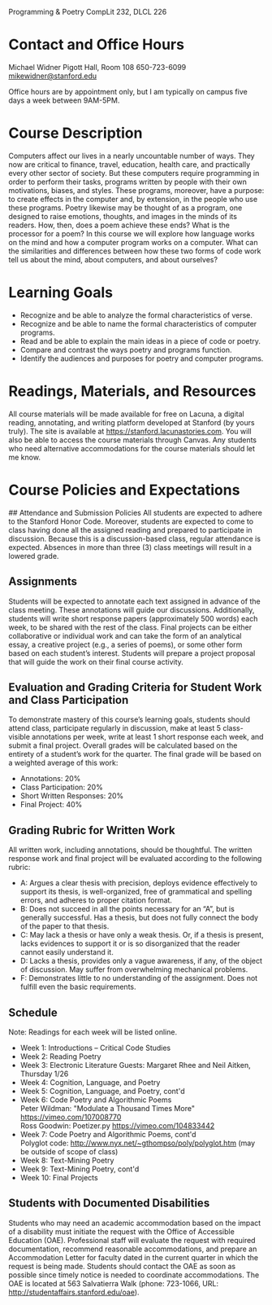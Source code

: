 Programming & Poetry
CompLit 232, DLCL 226


# Contact and Office Hours
Michael Widner
Pigott Hall, Room 108
650-723-6099
mikewidner@stanford.edu

Office hours are by appointment only, but I am typically on campus five days a week between 9AM-5PM.

# Course Description
Computers affect our lives in a nearly uncountable number of ways. They now are critical to finance, travel, education, health care, and practically every other sector of society. But these computers require programming in order to perform their tasks, programs written by people with their own motivations, biases, and styles. These programs, moreover, have a purpose: to create effects in the computer and, by extension, in the people who use these programs.
Poetry likewise may be thought of as a program, one designed to raise emotions, thoughts, and images in the minds of its readers. How, then, does a poem achieve these ends? What is the processor for a poem?
In this course we will explore how language works on the mind and how a computer program works on a computer. What can the similarities and differences between how these two forms of code work tell us about the mind, about computers, and about ourselves?
​
# Learning Goals
* Recognize and be able to analyze the formal characteristics of verse.
* Recognize and be able to name the formal characteristics of computer programs.
* Read and be able to explain the main ideas in a piece of code or poetry.
* Compare and contrast the ways poetry and programs function.
* Identify the audiences and purposes for poetry and computer programs.

# Readings, Materials, and Resources
All course materials will be made available for free on Lacuna, a digital reading, annotating, and writing platform developed at Stanford (by yours truly). The site is available at https://stanford.lacunastories.com. You will also be able to access the course materials through Canvas.
Any students who need alternative accommodations for the course materials should let me know.
​
# Course Policies and Expectations
​## Attendance and Submission Policies
All students are expected to adhere to the Stanford Honor Code. Moreover, students are expected to come to class having done all the assigned reading and prepared to participate in discussion. Because this is a discussion-based class, regular attendance is expected. Absences in more than three (3) class meetings will result in a lowered grade.
​
## Assignments
Students will be expected to annotate each text assigned in advance of the class meeting. These annotations will guide our discussions. Additionally, students will write short response papers (approximately 500 words) each week, to be shared with the rest of the class. Final projects can be either collaborative or individual work and can take the form of an analytical essay, a creative project (e.g., a series of poems), or some other form based on each student’s interest. Students will prepare a project proposal that will guide the work on their final course activity.
​
## Evaluation and Grading Criteria for Student Work and Class Participation
To demonstrate mastery of this course’s learning goals, students should attend class, participate regularly in discussion, make at least 5 class-visible annotations per week, write at least 1 short response each week, and submit a final project.
Overall grades will be calculated based on the entirety of a student’s work for the quarter. The final grade will be based on a weighted average of this work:
* Annotations: 20%
* Class Participation: 20%
* Short Written Responses: 20%
* Final Project: 40%

## Grading Rubric for Written Work
All written work, including annotations, should be thoughtful. The written response work and final project will be evaluated according to the following rubric:
* A: Argues a clear thesis with precision, deploys evidence effectively to support its thesis, is well-organized, free of grammatical and spelling errors, and adheres to proper citation format.
* B: Does not succeed in all the points necessary for an “A”, but is generally successful. Has a thesis, but does not fully connect the body of the paper to that thesis.
* C: May lack a thesis or have only a weak thesis. Or, if a thesis is present, lacks evidences to support it or is so disorganized that the reader cannot easily understand it.
* D: Lacks a thesis, provides only a vague awareness, if any, of the object of discussion. May suffer from overwhelming mechanical problems.
* F: Demonstrates little to no understanding of the assignment. Does not fulfill even the basic requirements.

## Schedule
Note: Readings for each week will be listed online.
* Week 1: Introductions – Critical Code Studies
* Week 2: Reading Poetry
* Week 3: Electronic Literature
  Guests: Margaret Rhee and Neil Aitken, Thursday 1/26
* Week 4: Cognition, Language, and Poetry
* Week 5: Cognition, Language, and Poetry, cont'd
* Week 6: Code Poetry and Algorithmic Poems  
  Peter Wildman: "Modulate a Thousand Times More" https://vimeo.com/107008770  
  Ross Goodwin: Poetizer.py                       https://vimeo.com/104833442  
* Week 7: Code Poetry and Algorithmic Poems, cont'd  
  Polyglot code:  http://www.nyx.net/~gthompso/poly/polyglot.htm  (may be outside of scope of class)
* Week 8: Text-Mining Poetry
* Week 9: Text-Mining Poetry, cont'd
* Week 10: Final Projects

## Students with Documented Disabilities
Students who may need an academic accommodation based on the impact of a disability must initiate the request with the Office of Accessible Education (OAE). Professional staff will evaluate the request with required documentation, recommend reasonable accommodations, and prepare an Accommodation Letter for faculty dated in the current quarter in which the request is being made. Students should contact the OAE as soon as possible since timely notice is needed to coordinate accommodations. The OAE is located at 563 Salvatierra Walk (phone: 723-1066, URL: http://studentaffairs.stanford.edu/oae).



